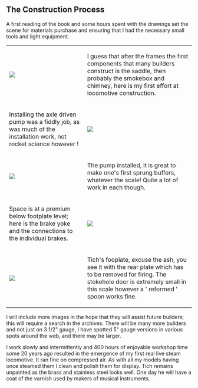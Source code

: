 ## The Construction Process

A first reading of the book and some hours spent with the drawings set the scene for materials purchase and ensuring that I had the necessary small tools and light equipment.

<div align="center" class="image-table">
	<table>
		<tr>
			<td class="col2">
				<img src="/jgdr20/assets/jmm/tichssmokebox.jpg">
			</td>
			<td class="col2">
				<p>I guess that after the frames the first components that many builders construct is the saddle, then probably the smokebox and chimney, here is my first effort at locomotive construction.</p>
			</td>
		</tr>
		<tr>
			<td>
				<p>Installing the axle driven pump was a fiddly job, as was much of the installation work, not rocket science however !</p>
			</td>
			<td>
				<img src="/jgdr20/assets/jmm/dscf0030.jpg">
			</td>
		</tr>
		<tr>
			<td>
				<img src="/jgdr20/assets/jmm/dscf0035.jpg">
			</td>
			<td>
				<p>The pump installed, it is great to make one's first sprung buffers, whatever the scale! Quite a lot of work in each though.</p>
			</td>
		</tr>
		<tr>
			<td>
				<p>Space is at a premium below footplate level; here is the brake yoke and the connections to the individual brakes.</p>
			</td>
			<td>
				<img src="/jgdr20/assets/jmm/dscf0033.jpg">
			</td>
		</tr>
		<tr>
			<td>
				<img src="/jgdr20/assets/jmm/tichsfootplate.jpg">
			</td>
			<td>
				<p>Tich's fooplate, excuse the ash, you see it with the rear plate which has to be removed for firing. The stokehole door is extremely small in this scale however a ' reformed ' spoon works fine.</p>
			</td>
		</tr>
	</table>
</div>

I will include more images in the hope that they will assist future builders; this will require a search in the archives.
There will be many more builders and not just on 3 1/2" gauge, I have spotted 5" gauge versions in various spots around the web, and there may be larger.

I work slowly and intermittently and 400 hours of enjoyable workshop time some 20 years ago resulted in the emergence of my first real live steam locomotive.
It ran fine on compressed air. As with all my models having once steamed them I clean and polish them for display.
Tich remains unpainted as the brass and stainless steel looks well.
One day he will have a coat of the varnish used by makers of musical instruments.